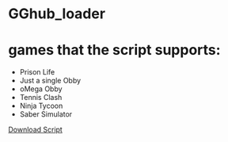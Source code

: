 # GGhub_loader

# games that the script supports:
- Prison Life
- Just a single Obby
- oMega Obby
- Tennis Clash
- Ninja Tycoon
- Saber Simulator

[Download Script](https://www.mediafire.com/file/f5p2k3oaowl5yc5/GGhub_loader.txt/file)

